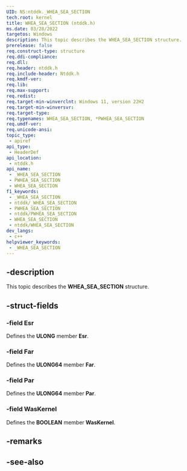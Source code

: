 ```yaml
---
UID: NS:ntddk._WHEA_SEA_SECTION
tech.root: kernel
title: WHEA_SEA_SECTION (ntddk.h)
ms.date: 03/28/2022
targetos: Windows
description: This topic describes the WHEA_SEA_SECTION structure.
prerelease: false
req.construct-type: structure
req.ddi-compliance: 
req.dll: 
req.header: ntddk.h
req.include-header: Ntddk.h
req.kmdf-ver: 
req.lib: 
req.max-support: 
req.redist: 
req.target-min-winverclnt: Windows 11, version 22H2
req.target-min-winversvr: 
req.target-type: 
req.typenames: WHEA_SEA_SECTION, *PWHEA_SEA_SECTION
req.umdf-ver: 
req.unicode-ansi: 
topic_type:
 - apiref
api_type:
 - HeaderDef
api_location:
 - ntddk.h
api_name:
 - _WHEA_SEA_SECTION
 - PWHEA_SEA_SECTION
 - WHEA_SEA_SECTION
f1_keywords:
 - _WHEA_SEA_SECTION
 - ntddk/_WHEA_SEA_SECTION
 - PWHEA_SEA_SECTION
 - ntddk/PWHEA_SEA_SECTION
 - WHEA_SEA_SECTION
 - ntddk/WHEA_SEA_SECTION
dev_langs:
 - c++
helpviewer_keywords:
 - _WHEA_SEA_SECTION
---
```


## -description

This topic describes the **WHEA_SEA_SECTION** structure.

## -struct-fields

### -field Esr

Defines the **ULONG** member **Esr**.

### -field Far

Defines the **ULONG64** member **Far**.

### -field Par

Defines the **ULONG64** member **Par**.

### -field WasKernel

Defines the **BOOLEAN** member **WasKernel**.

## -remarks

## -see-also
